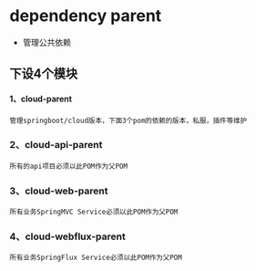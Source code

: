 #  dependency parent
- 管理公共依赖

##  下设4个模块
#### 1、cloud-parent
    管理springboot/cloud版本，下面3个pom的依赖的版本，私服，插件等维护
### 2、cloud-api-parent
	所有的api项目必须以此POM作为父POM
### 3、cloud-web-parent
	所有业务SpringMVC Service必须以此POM作为父POM
### 4、cloud-webflux-parent
	所有业务SpringFlux Service必须以此POM作为父POM